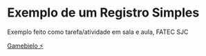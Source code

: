 # Exemplo de um Registro Simples

Exemplo feito como tarefa/atividade em sala e aula,
FATEC SJC

[Gamebielo ⚡️](https://github.com/Gamebielo)
